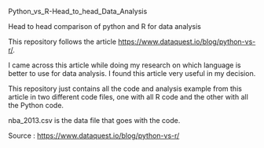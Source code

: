 Python_vs_R-Head_to_head_Data_Analysis

Head to head comparison of python and R for data analysis

This repository follows the article https://www.dataquest.io/blog/python-vs-r/.

I came across this article while doing my research on which language is better to use for data analysis.
I found this article very useful in my decision.

This repository just contains all the code and analysis example from this article in two different code files, one with all R code and the other with all the Python code.

nba_2013.csv is the data file that goes with the code.

Source : https://www.dataquest.io/blog/python-vs-r/
